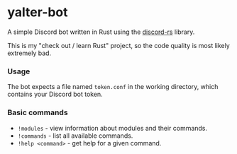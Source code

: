 # yalter-bot
A simple Discord bot written in Rust using the [discord-rs](https://github.com/SpaceManiac/discord-rs) library.

This is my "check out / learn Rust" project, so the code quality is most likely extremely bad.

### Usage
The bot expects a file named `token.conf` in the working directory, which contains your Discord bot token.

### Basic commands
- `!modules` - view information about modules and their commands.
- `!commands` - list all available commands.
- `!help <command>` - get help for a given command.
